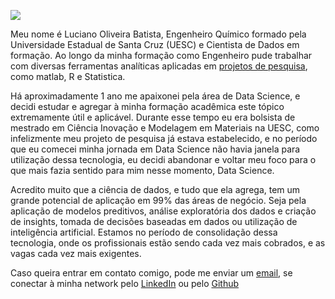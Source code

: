 ![](/img/lucianobatista.jpg)

Meu nome é Luciano Oliveira Batista, Engenheiro Químico formado pela Universidade Estadual de Santa Cruz (UESC) e Cientista de Dados em formação. Ao longo da minha formação como Engenheiro pude trabalhar com diversas ferramentas analíticas aplicadas em [projetos de pesquisa](http://lattes.cnpq.br/4340837477932502), como matlab, R e Statistica.

Há aproximadamente 1 ano me apaixonei pela área de Data Science, e decidi estudar e agregar à minha formação acadêmica este tópico extremamente útil e aplicável. Durante esse tempo eu era bolsista de mestrado em Ciência Inovação e Modelagem em Materiais na UESC, como infelizmente meu projeto de pesquisa já estava estabelecido, e no período que eu comecei minha jornada em Data Science não havia janela para utilização dessa tecnologia, eu decidi abandonar e voltar meu foco para o que mais fazia sentido para mim nesse momento, Data Science.

Acredito muito que a ciência de dados, e tudo que ela agrega, tem um grande potencial de aplicação em 99% das áreas de negócio. Seja pela aplicação de modelos preditivos, análise exploratória dos dados e criação de insights, tomada de decisões baseadas em dados ou utilização de inteligência artificial. Estamos no período de consolidação dessa tecnologia, onde os profissionais estão sendo cada vez mais cobrados, e as vagas cada vez mais exigentes.

Caso queira entrar em contato comigo, pode me enviar um [email](luciano.eq@outlook.com), se conectar à minha network pelo [LinkedIn](https://www.linkedin.com/in/lucianobatistads/) ou pelo [Github](https://github.com/lucianobatista)
